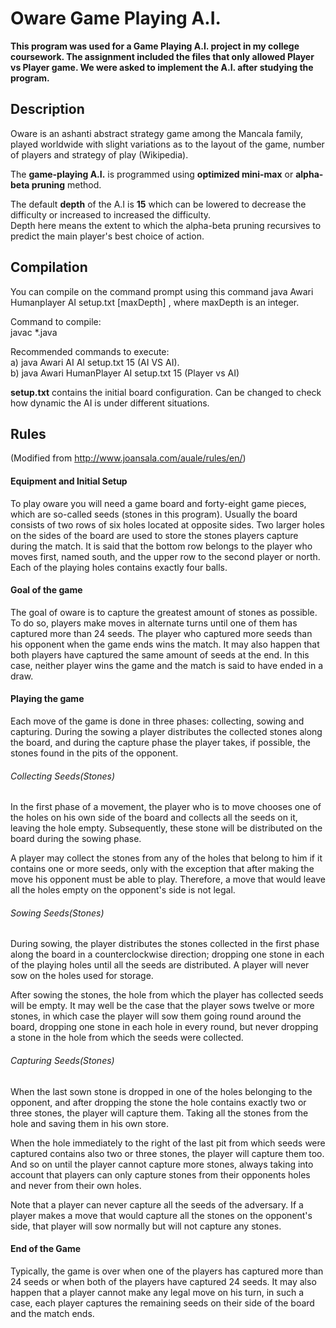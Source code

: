 # Oware Game Playing A.I.

**This program was used for a Game Playing A.I. project in my college coursework. The assignment included the files that only allowed Player vs Player game. We were asked to implement the A.I. after studying the program.**

## Description
Oware is an ashanti abstract strategy game among the Mancala family, played worldwide with slight variations as to the layout of the game, number of players and strategy of play (Wikipedia).  

The **game-playing A.I.** is programmed using **optimized mini-max** or **alpha-beta pruning** method.  

The default **depth** of the A.I is **15** which can be lowered to decrease the difficulty or increased to increased the difficulty.  
Depth here means the extent to which the alpha-beta pruning recursives to predict the main player's best choice of action. 

## Compilation
You can compile on the command prompt using this command java Awari Humanplayer AI setup.txt \[maxDepth\] , where maxDepth is an integer.

Command to compile:  
javac \*.java  

Recommended commands to execute:  
a) java Awari AI AI setup.txt 15 (AI VS AI).  
b) java Awari HumanPlayer AI setup.txt 15 (Player vs AI)  

**setup.txt** contains the initial board configuration. Can be changed to check how dynamic the AI is under different situations.

## Rules 
(Modified from http://www.joansala.com/auale/rules/en/)

#### Equipment and Initial Setup
To play oware you will need a game board and forty-eight game pieces, which are so-called seeds (stones in this program). Usually the board consists of two rows of six holes located at opposite sides. Two larger holes on the sides of the board are used to store the stones players capture during the match. It is said that the bottom row belongs to the player who moves first, named south, and the upper row to the second player or north. Each of the playing holes contains exactly four balls.

#### Goal of the game
The goal of oware is to capture the greatest amount of stones as possible. To do so, players make moves in alternate turns until one of them has captured more than 24 seeds. The player who captured more seeds than his opponent when the game ends wins the match. It may also happen that both players have captured the same amount of seeds at the end. In this case, neither player wins the game and the match is said to have ended in a draw.

#### Playing the game
Each move of the game is done in three phases: collecting, sowing and capturing. During the sowing a player distributes the collected stones along the board, and during the capture phase the player takes, if possible, the stones found in the pits of the opponent.

###### Collecting Seeds(Stones)
In the first phase of a movement, the player who is to move chooses one of the holes on his own side of the board and collects all the seeds on it, leaving the hole empty. Subsequently, these stone will be distributed on the board during the sowing phase.

A player may collect the stones from any of the holes that belong to him if it contains one or more seeds, only with the exception that after making the move his opponent must be able to play. Therefore, a move that would leave all the holes empty on the opponent's side is not legal.

###### Sowing Seeds(Stones)
During sowing, the player distributes the stones collected in the first phase along the board in a counterclockwise direction; dropping one stone in each of the playing holes until all the seeds are distributed. A player will never sow on the holes used for storage.  

After sowing the stones, the hole from which the player has collected seeds will be empty. It may well be the case that the player sows twelve or more stones, in which case the player will sow them going round around the board, dropping one stone in each hole in every round, but never dropping a stone in the hole from which the seeds were collected.

###### Capturing Seeds(Stones)
When the last sown stone is dropped in one of the holes belonging to the opponent, and after dropping the stone the hole contains exactly two or three stones, the player will capture them. Taking all the stones from the hole and saving them in his own store.  

When the hole immediately to the right of the last pit from which seeds were captured contains also two or three stones, the player will capture them too. And so on until the player cannot capture more stones, always taking into account that players can only capture stones from their opponents holes and never from their own holes.  

Note that a player can never capture all the seeds of the adversary. If a player makes a move that would capture all the stones on the opponent's side, that player will sow normally but will not capture any stones.  

#### End of the Game
Typically, the game is over when one of the players has captured more than 24 seeds or when both of the players have captured 24 seeds. It may also happen that a player cannot make any legal move on his turn, in such a case, each player captures the remaining seeds on their side of the board and the match ends.
